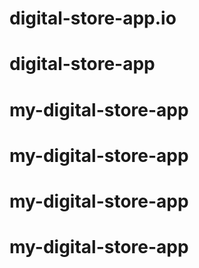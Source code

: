 # digital-store-app.io
# digital-store-app
# my-digital-store-app
# my-digital-store-app
# my-digital-store-app
# my-digital-store-app
